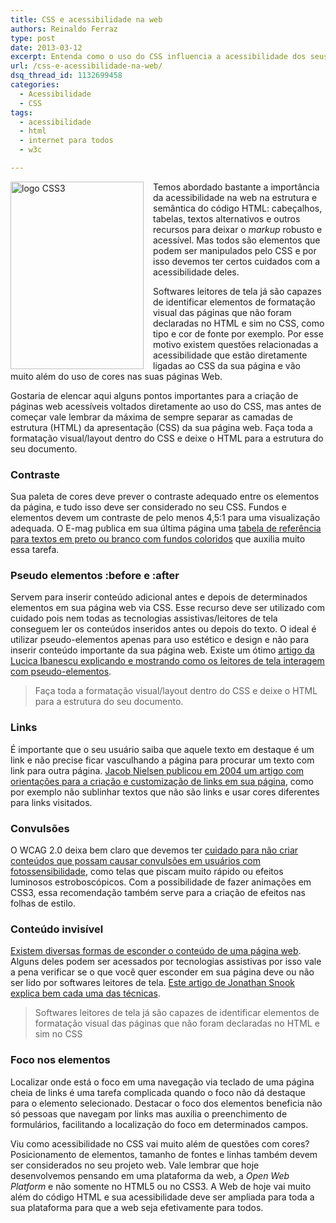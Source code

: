 ```yaml
---
title: CSS e acessibilidade na web
authors: Reinaldo Ferraz
type: post
date: 2013-03-12
excerpt: Entenda como o uso do CSS influencia a acessibilidade dos seus projetos web.
url: /css-e-acessibilidade-na-web/
dsq_thread_id: 1132699458
categories:
  - Acessibilidade
  - CSS
tags:
  - acessibilidade
  - html
  - internet para todos
  - w3c

---
```

<img src="https://blog.w3c.br/uploads/2013/03/css31-213x300.png" alt="logo CSS3" style="float: left; margin-right:15px; " width="213" height="300" />

Temos abordado bastante a importância da acessibilidade na web na estrutura e semântica do código HTML: cabeçalhos, tabelas, textos alternativos e outros recursos para deixar o _markup_ robusto e acessível. Mas todos são elementos que podem ser manipulados pelo CSS e por isso devemos ter certos cuidados com a acessibilidade deles.

Softwares leitores de tela já são capazes de identificar elementos de formatação visual das páginas que não foram declaradas no HTML e sim no CSS, como tipo e cor de fonte por exemplo. Por esse motivo existem questões relacionadas a acessibilidade que estão diretamente ligadas ao CSS da sua página e vão muito além do uso de cores nas suas páginas Web. 

Gostaria de elencar aqui alguns pontos importantes para a criação de páginas web acessíveis voltados diretamente ao uso do CSS, mas antes de começar vale lembrar da máxima de sempre separar as camadas de estrutura (HTML) da apresentação (CSS) da sua página web. Faça toda a formatação visual/layout dentro do CSS e deixe o HTML para a estrutura do seu documento.

### Contraste

Sua paleta de cores deve prever o contraste adequado entre os elementos da página, e tudo isso deve ser considerado no seu CSS. Fundos e elementos devem um contraste de pelo menos 4,5:1 para uma visualização adequada. O E-mag publica em sua última página uma [tabela de referência para textos em preto ou branco com fundos coloridos][1] que auxilia muito essa tarefa.

### Pseudo elementos :before e :after

Servem para inserir conteúdo adicional antes e depois de determinados elementos em sua página web via CSS. Esse recurso deve ser utilizado com cuidado pois nem todas as tecnologias assistivas/leitores de tela conseguem ler os conteúdos inseridos antes ou depois do texto. O ideal é utilizar pseudo-elementos apenas para uso estético e design e não para inserir conteúdo importante da sua página web. Existe um ótimo [artigo da Lucica Ibanescu explicando e mostrando como os leitores de tela interagem com pseudo-elementos][2].

> Faça toda a formatação visual/layout dentro do CSS e deixe o HTML para a estrutura do seu documento.

### Links

É importante que o seu usuário saiba que aquele texto em destaque é um link e não precise ficar vasculhando a página para procurar um texto com link para outra página. [Jacob Nielsen publicou em 2004 um artigo com orientações para a criação e customização de links em sua página][3], como por exemplo não sublinhar textos que não são links e usar cores diferentes para links visitados.

### Convulsões

O WCAG 2.0 deixa bem claro que devemos ter [cuidado para não criar conteúdos que possam causar convulsões em usuários com fotossensibilidade][4], como telas que piscam muito rápido ou efeitos luminosos estroboscópicos. Com a possibilidade de fazer animações em CSS3, essa recomendação também serve para a criação de efeitos nas folhas de estilo. 

### Conteúdo invisível

[Existem diversas formas de esconder o conteúdo de uma página web][5]. Alguns deles podem ser acessados por tecnologias assistivas por isso vale a pena verificar se o que você quer esconder em sua página deve ou não ser lido por softwares leitores de tela. [Este artigo de Jonathan Snook explica bem cada uma das técnicas][6].

> Softwares leitores de tela já são capazes de identificar elementos de formatação visual das páginas que não foram declaradas no HTML e sim no CSS

### Foco nos elementos

Localizar onde está o foco em uma navegação via teclado de uma página cheia de links é uma tarefa complicada quando o foco não dá destaque para o elemento selecionado. Destacar o foco dos elementos beneficia não só pessoas que navegam por links mas auxilia o preenchimento de formulários, facilitando a localização do foco em determinados campos.

Viu como acessibilidade no CSS vai muito além de questões com cores? Posicionamento de elementos, tamanho de fontes e linhas também devem ser considerados no seu projeto web. Vale lembrar que hoje desenvolvemos pensando em uma plataforma da web, a _Open Web Platform_ e não somente no HTML5 ou no CSS3. A Web de hoje vai muito além do código HTML e sua acessibilidade deve ser ampliada para toda a sua plataforma para que a web seja efetivamente para todos.

 [1]: http://emag.governoeletronico.gov.br/emag/#s7
 [2]: http://cssgallery.info/testing-the-accessibility-of-the-css-generated-content/
 [3]: http://www.nngroup.com/articles/guidelines-for-visualizing-links/
 [4]: http://www.w3.org/TR/WCAG/#seizure
 [5]: http://webaim.org/techniques/css/invisiblecontent/
 [6]: http://snook.ca/archives/html_and_css/hiding-content-for-accessibility